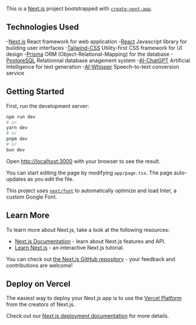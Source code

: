 This is a [Next.js](https://nextjs.org/) project bootstrapped with [`create-next-app`](https://github.com/vercel/next.js/tree/canary/packages/create-next-app).

## Technologies Used

-[Next.js](https://nextjs.org/docs) React framework for web application
-[React](https://reactjs.org/) Javascript library for building user interfaces
-[Tailwind-CSS](https://tailwindcss.com/docs) Utility-first CSS framework for UI design
-[Prisma](https://www.prisma.io/docs/) ORM (Object-Relational-Mapping) for the database
-[PostgreSQL](https://www.postgresql.org/docs/) Relationnal database anagement system
-[AI-ChatGPT](https://openai.com/gpt) Artificial Intelligence for text generation 
-[AI-Whisper](https://openai.com/index/whisper/) Speech-to-text conversion service

## Getting Started

First, run the development server:

```bash
npm run dev
# or
yarn dev
# or
pnpm dev
# or
bun dev
```

Open [http://localhost:3000](http://localhost:3000) with your browser to see the result.

You can start editing the page by modifying `app/page.tsx`. The page auto-updates as you edit the file.

This project uses [`next/font`](https://nextjs.org/docs/basic-features/font-optimization) to automatically optimize and load Inter, a custom Google Font.

## Learn More

To learn more about Next.js, take a look at the following resources:

- [Next.js Documentation](https://nextjs.org/docs) - learn about Next.js features and API.
- [Learn Next.js](https://nextjs.org/learn) - an interactive Next.js tutorial.

You can check out [the Next.js GitHub repository](https://github.com/vercel/next.js/) - your feedback and contributions are welcome!

## Deploy on Vercel

The easiest way to deploy your Next.js app is to use the [Vercel Platform](https://vercel.com/new?utm_medium=default-template&filter=next.js&utm_source=create-next-app&utm_campaign=create-next-app-readme) from the creators of Next.js.

Check out our [Next.js deployment documentation](https://nextjs.org/docs/deployment) for more details.


